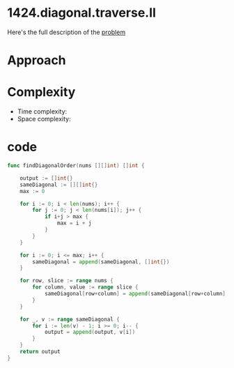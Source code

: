 # 1424.diagonal.traverse.II

Here's the full description of the [problem](https://leetcode.com/problems/diagonal-traverse-ii/description/?envType=daily-question&envId=2023-11-22)


# Approach


# Complexity

- Time complexity: 
- Space complexity:

# code

```go
func findDiagonalOrder(nums [][]int) []int {

	output := []int{}
	sameDiagonal := [][]int{}
	max := 0

	for i := 0; i < len(nums); i++ {
		for j := 0; j < len(nums[i]); j++ {
			if i+j > max {
				max = i + j
			}
		}
	}

	for i := 0; i <= max; i++ {
		sameDiagonal = append(sameDiagonal, []int{})
	}

	for row, slice := range nums {
		for column, value := range slice {
			sameDiagonal[row+column] = append(sameDiagonal[row+column], value)
		}
	}

	for _, v := range sameDiagonal {
		for i := len(v) - 1; i >= 0; i-- {
			output = append(output, v[i])
		}
	}
	return output
}
```